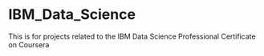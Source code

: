 # IBM_Data_Science

This is for projects related to the IBM Data Science Professional Certificate on Coursera
